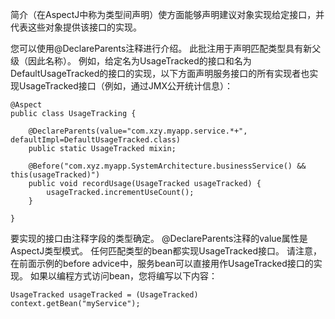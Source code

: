 简介（在AspectJ中称为类型间声明）使方面能够声明建议对象实现给定接口，并代表这些对象提供该接口的实现。

您可以使用@DeclareParents注释进行介绍。 此批注用于声明匹配类型具有新父级（因此名称）。 例如，给定名为UsageTracked的接口和名为DefaultUsageTracked的接口的实现，以下方面声明服务接口的所有实现者也实现UsageTracked接口（例如，通过JMX公开统计信息）：

	@Aspect
	public class UsageTracking {
	
	    @DeclareParents(value="com.xzy.myapp.service.*+", defaultImpl=DefaultUsageTracked.class)
	    public static UsageTracked mixin;
	
	    @Before("com.xyz.myapp.SystemArchitecture.businessService() && this(usageTracked)")
	    public void recordUsage(UsageTracked usageTracked) {
	        usageTracked.incrementUseCount();
	    }
	
	}

要实现的接口由注释字段的类型确定。 @DeclareParents注释的value属性是AspectJ类型模式。 任何匹配类型的bean都实现UsageTracked接口。 请注意，在前面示例的before advice中，服务bean可以直接用作UsageTracked接口的实现。 如果以编程方式访问bean，您将编写以下内容：

	UsageTracked usageTracked = (UsageTracked) context.getBean("myService");